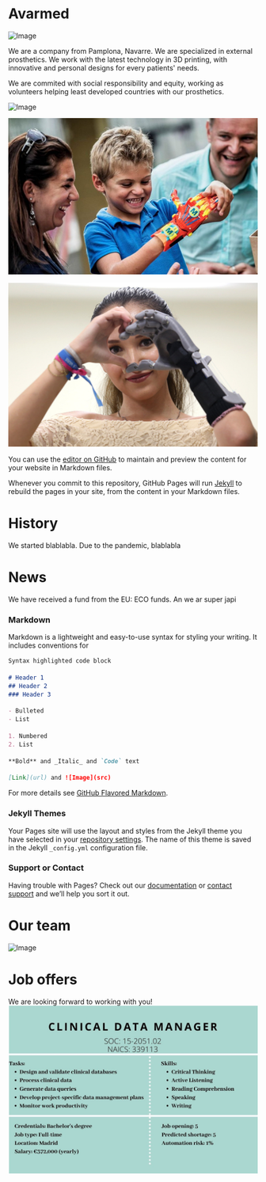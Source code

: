 # Avarmed

![Image](https://tmlbonline.com/wp-content/uploads/2016/04/childrens-prosthetics-tucson-300x300.jpg)

We are a company from Pamplona, Navarre. We are specialized in external prosthetics. We work with the latest technology in 3D printing, with innovative and personal designs for every patients' needs.
 
 We are commited with social responsibility and equity, working as volunteers helping least developed countries with our prosthetics. 

![Image](https://static.independent.co.uk/s3fs-public/thumbnails/image/2016/03/15/18/pg-24-ballet-amputee-1-eptv.jpg?width=990&auto=webp&quality=75)

![Image](https://raw.githubusercontent.com/Ainhoa-Urtasun-UPNA/hohr-project-group-assignment-avarmed/gh-pages/avarmed.jpg)

![Image](avarmed2.jpg)

You can use the [editor on GitHub](https://github.com/Ainhoa-Urtasun-UPNA/hohr-project-group-assignment-avarmed/edit/gh-pages/index.md) to maintain and preview the content for your website in Markdown files.

Whenever you commit to this repository, GitHub Pages will run [Jekyll](https://jekyllrb.com/) to rebuild the pages in your site, from the content in your Markdown files.

# History
We started blablabla.
Due to the pandemic, blablabla

# News
We have received a fund from the EU: ECO funds. An we ar super japi

### Markdown

Markdown is a lightweight and easy-to-use syntax for styling your writing. It includes conventions for

```markdown
Syntax highlighted code block

# Header 1
## Header 2
### Header 3

- Bulleted
- List

1. Numbered
2. List

**Bold** and _Italic_ and `Code` text

[Link](url) and ![Image](src)
```

For more details see [GitHub Flavored Markdown](https://guides.github.com/features/mastering-markdown/).

### Jekyll Themes

Your Pages site will use the layout and styles from the Jekyll theme you have selected in your [repository settings](https://github.com/Ainhoa-Urtasun-UPNA/hohr-project-group-assignment-avarmed/settings/pages). The name of this theme is saved in the Jekyll `_config.yml` configuration file.

### Support or Contact

Having trouble with Pages? Check out our [documentation](https://docs.github.com/categories/github-pages-basics/) or [contact support](https://support.github.com/contact) and we’ll help you sort it out.

# Our team
![Image]()

# Job offers
We are looking forward to working with you!
![Image](1.jpg)
